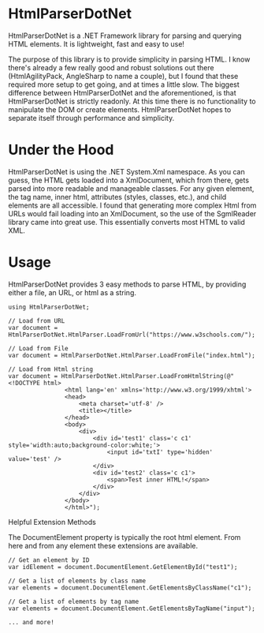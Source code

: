# HtmlParserDotNet

HtmlParserDotNet is a .NET Framework library for parsing and querying HTML elements. It is lightweight, fast and easy to use!

The purpose of this library is to provide simplicity in parsing HTML. I know there's already a few really good and robust solutions out there (HtmlAgilityPack, AngleSharp to name a couple), but I found that these required more setup to get going, and at times a little slow. The biggest difference between HtmlParserDotNet and the aforementioned, is that HtmlParserDotNet is strictly readonly. At this time there is no functionality to manipulate the DOM or create elements. HtmlParserDotNet hopes to separate itself through performance and simplicity.

# Under the Hood

HtmlParserDotNet is using the .NET System.Xml namespace. As you can guess, the HTML gets loaded into a XmlDocument, which from there, gets parsed into more readable and manageable classes. For any given element, the tag name, inner html, attributes (styles, classes, etc.), and child elements are all accessible. I found that generating more complex Html from URLs would fail loading into an XmlDocument, so the use of the SgmlReader library came into great use. This essentially converts most HTML to valid XML.

# Usage

HtmlParserDotNet provides 3 easy methods to parse HTML, by providing either a file, an URL, or html as a string.

```
using HtmlParserDotNet;
```

```
// Load from URL
var document = HtmlParserDotNet.HtmlParser.LoadFromUrl("https://www.w3schools.com/");

// Load from File
var document = HtmlParserDotNet.HtmlParser.LoadFromFile("index.html");

// Load from Html string
var document = HtmlParserDotNet.HtmlParser.LoadFromHtmlString(@"<!DOCTYPE html>
                <html lang='en' xmlns='http://www.w3.org/1999/xhtml'>
                <head>
                    <meta charset='utf-8' />
                    <title></title>
                </head>
                <body>
                    <div>
                        <div id='test1' class='c c1' style='width:auto;background-color:white;'>
                            <input id='txtI' type='hidden' value='test' />
                        </div>
                        <div id='test2' class='c c1'>
                            <span>Test inner HTML!</span>
                        </div>
                    </div>
                </body>
                </html>");
```

Helpful Extension Methods

The DocumentElement property is typically the root html element. From here and from any element these extensions are available.

```
// Get an element by ID
var idElement = document.DocumentElement.GetElementById("test1");

// Get a list of elements by class name
var elements = document.DocumentElement.GetElementsByClassName("c1");

// Get a list of elements by tag name
var elements = document.DocumentElement.GetElementsByTagName("input");

... and more!
```
